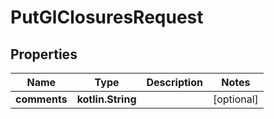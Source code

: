 
# PutGlClosuresRequest

## Properties
| Name | Type | Description | Notes |
| ------------ | ------------- | ------------- | ------------- |
| **comments** | **kotlin.String** |  |  [optional] |



